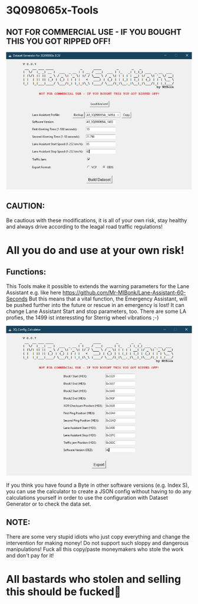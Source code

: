 # 3Q098065x-Tools
## NOT FOR COMMERCIAL USE - IF YOU BOUGHT THIS YOU GOT RIPPED OFF!

![Generator](https://github.com/Mr-MIBonk/3Q098065x-Tools/blob/main/3Q_Dataset_Generator.JPG)

## CAUTION:
Be cautious with these modifications, it is all of your own risk, stay healthy and always drive according to the leagal road traffic regulations!
# All you do and use at your own risk!

## Functions:
This Tools make it possible to extends the warning parameters for the Lane Assistant e.g. like here https://github.com/Mr-MIBonk/Lane-Assistant-60-Seconds
But this means that a vital function, the Emergency Assistant, will be pushed further into the future or rescue in an emergency is lost!
It can change Lane Assistant Start and stop parameters, too.
There are some LA profies, the 1499 ist interessting for Sterrig wheel vibrations ;-)

![Calculator](https://github.com/Mr-MIBonk/3Q098065x-Tools/blob/main/3Q_Config_Calculator.JPG)

If you think you have found a Byte in other software versions (e.g. Index S), 
you can use the calculator to create a JSON config without having to do any calculations yourself in order to use the configuration with Dataset Generator or to check the data set.

## NOTE:
There are some very stupid idiots who just copy everything and change the intervention for making money!
Do not support such sloppy and dangerous manipulations! Fuck all this copy/paste moneymakers who stole the work and don't pay for it!
# All bastards who stolen and selling this should be fucked🖕
